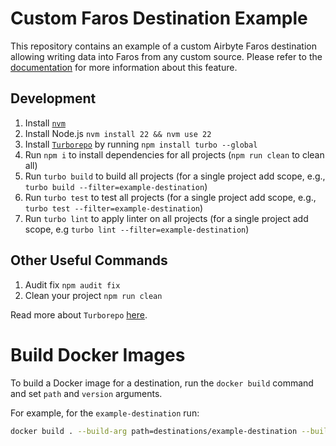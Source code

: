 # Custom Faros Destination Example

This repository contains an example of a custom Airbyte Faros destination allowing writing data into Faros from any custom source.
Please refer to the [documentation](https://github.com/faros-ai/airbyte-connectors/tree/main/destinations/airbyte-faros-destination#custom-sources) for more information about this feature.

## Development

1. Install [`nvm`](https://github.com/nvm-sh/nvm#installing-and-updating)
2. Install Node.js `nvm install 22 && nvm use 22`
3. Install [`Turborepo`](https://turbo.build/repo) by running `npm install turbo --global`
4. Run `npm i` to install dependencies for all projects (`npm run clean` to clean all)
5. Run `turbo build` to build all projects (for a single project add scope, e.g., `turbo build --filter=example-destination`)
6. Run `turbo test` to test all projects (for a single project add scope, e.g., `turbo test --filter=example-destination`)
7. Run `turbo lint` to apply linter on all projects (for a single project add scope, e.g `turbo lint --filter=example-destination`)


## Other Useful Commands

1. Audit fix `npm audit fix`
2. Clean your project `npm run clean`

Read more about `Turborepo` [here](https://turbo.build/repo).

# Build Docker Images

To build a Docker image for a destination, run the `docker build` command and set `path` and `version` arguments.

For example, for the `example-destination` run:

```sh
docker build . --build-arg path=destinations/example-destination --build-arg version=0.1.0 -t example-destination
```

